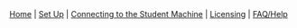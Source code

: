 <nav>
            <div>
                <a href="/index.md">Home</a>	| 
                <a href="/setUp.md">Set Up</a>	| 
                <a href="/connecting.md">Connecting to the Student Machine</a>	| 
                <a href="/licensing.md">Licensing</a>	| 
                <a href="/faq.md">FAQ/Help</a>	
            </div>
	
 </nav>
